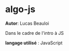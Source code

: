# algo-js

**Autor**: Lucas Beauloi

Dans le cadre de l'intro à JS

**langage utilisé** : JavaScript
